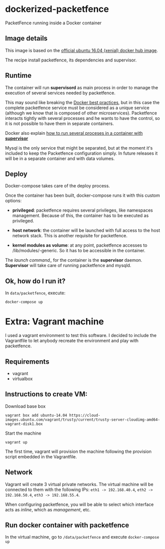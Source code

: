 # dockerized-packetfence
PacketFence running inside a Docker container

## Image details

This image is based on the [official ubuntu 16.04 (xenial) docker hub image](https://hub.docker.com/_/ubuntu/).

The recipe install packetfence, its dependencies and supervisor.

## Runtime

The container will run __supervisord__ as main process in order to manage the execution of several services needed by packetfence.

This may sound like breaking the [Docker best practices](https://docs.docker.com/articles/dockerfile_best-practices/#run-only-one-process-per-container), but in this case the complete packetfence service must be considered as a unique service (although we know that is composed of other microservices). Packetfence interacts tightly with several processes and he wants to have the control, so it is not possible to have them in separate containers.

Docker also explain [how to run several proceses in a container with __supervisor__](https://docs.docker.com/articles/using_supervisord/)

Mysql is the only service that might be separated, but at the moment it's included to keep the Packetfence configuration simply.  In future releases it will be in a separate container and with data volumes.


## Deploy

Docker-compose takes care of the deploy process.

Once the container has been built, docker-compose runs it with this custom options:

- __privileged__: packetfence requires several privileges, like namespaces management. Because of this, the container has to be executed as privileged.

- __host network__: the container will be launched with full access to the host network stack. This is another requisite for packetfence.

- __kernel modules as volume__: at any point, packetfence accesses to /lib/modules/<linux-version>-generic. So it has to be accessible in the container.

The _launch command__ for the container is the __supervisor__ daemon. __Supervisor__ will take care of running packetfence and mysqld.

## Ok, how do I run it?

In `data/packetfence`, execute:

`docker-compose up`

# Extra: Vagrant machine

I used a vagrant environment to test this software. I decided to include the Vagrantfile to let anybody recreate the environment and play with packetfence.

## Requirements

- vagrant
- virtualbox

## Instructions to create VM:

Download base box

`vagrant box add ubuntu-14.04 https://cloud-images.ubuntu.com/vagrant/trusty/current/trusty-server-cloudimg-amd64-vagrant-disk1.box`

Start the machine

`vagrant up`

The first time, vagrant will provision the machine following the provision script embedded in the Vagrantfile.

## Network

Vagrant will create 3 virtual private networks. The virtual machine will be connected to them with the following IPs: `eth1 -> 192.168.40.4`, `eth2 -> 192.168.50.4`, `eth3 -> 192.168.55.4`.

When configuring packetfence, you will be able to select which interface acts as _inline_, which as _management_, etc.

## Run docker container with packetfence

In the virtual machine, go to `/data/packetfence` and execute `docker-compose up`
